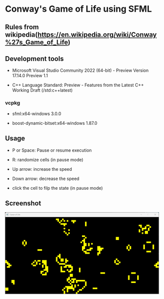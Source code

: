 # Conway's Game of Life using SFML

## Rules from wikipedia(https://en.wikipedia.org/wiki/Conway%27s_Game_of_Life)

## Development tools

- Microsoft Visual Studio Community 2022 (64-bit) - Preview
Version 17.14.0 Preview 1.1

- C++ Language Standard: Preview - Features from the Latest C++ Working Draft (/std:c++latest)

### vcpkg

- sfml:x64-windows 3.0.0

- boost-dynamic-bitset:x64-windows 1.87.0

## Usage

- P or Space: Pause or resume execution

- R: randomize cells (in pause mode)

- Up arrow: increase the speed

- Down arrow: decrease the speed

- click the cell to filp the state (in pause mode)

## Screenshot

![screenshot](Screenshot.png)
